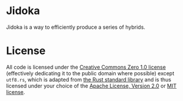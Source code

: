 # Jidoka

Jidoka is a way to efficiently produce a series of hybrids.

# License

All code is licensed under the [Creative Commons Zero 1.0 license](./LICENSE) (effectively dedicating it to the public domain where possible) except `utf8.rs`, which is adapted from [the Rust standard library](https://github.com/rust-lang/rust/blob/9d1b2106e23b1abd32fce1f17267604a5102f57a/library/core/src/str/validations.rs) and is thus licensed under your choice of the [Apache License, Version 2.0](./LICENSE-APACHE) or [MIT license](./LICENSE-MIT).